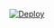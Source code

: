 ﻿[![Deploy](https://www.herokucdn.com/deploy/button.png)](https://dashboard.heroku.com/new?template=https://github.com/loilll/der.git)
